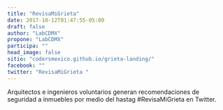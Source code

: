 ```yaml
---
title: "RevisaMiGrieta"
date: 2017-10-12T01:47:55-05:00
draft: false
author: "LabCDMX"
propone: "LabCDMX"
participa: ""
head_image: false
sitio: "codersmexico.github.io/grieta-landing/"
facebook: ""
twitter: "RevisaMiGrieta "
---
```

Arquitectos e ingenieros voluntarios generan recomendaciones de seguridad a inmuebles por medio del hastag #RevisaMiGrieta en Twitter.
